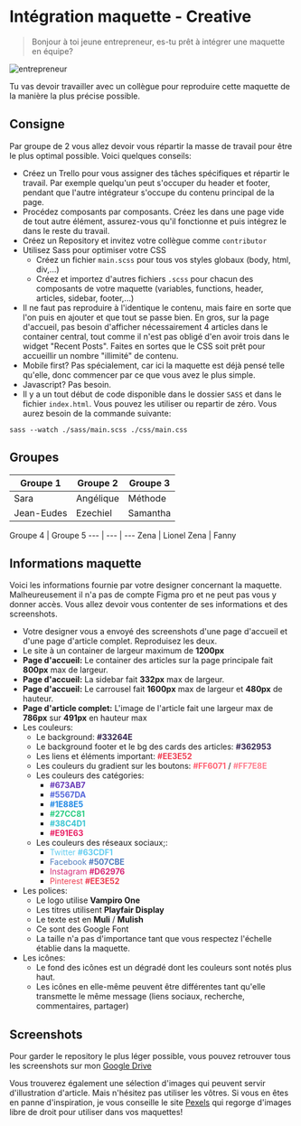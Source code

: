 # Intégration maquette - Creative

> Bonjour à toi jeune entrepreneur, es-tu prêt à intégrer une maquette en équipe?

![entrepreneur](../images/question-repondue.jpg)

Tu vas devoir travailler avec un collègue pour reproduire cette maquette de la manière la plus précise possible.

## Consigne

Par groupe de 2 vous allez devoir vous répartir la masse de travail pour être le plus optimal possible. Voici quelques conseils:

- Créez un Trello pour vous assigner des tâches spécifiques et répartir le travail. Par exemple quelqu'un peut s'occuper du header et footer, pendant que l'autre intégrateur s'occupe du contenu principal de la page.
- Procédez composants par composants. Créez les dans une page vide de tout autre élément, assurez-vous qu'il fonctionne et puis intégrez le dans le reste du travail.
- Créez un Repository et invitez votre collègue comme `contributor`
- Utilisez Sass pour optimiser votre CSS
  - Créez un fichier `main.scss` pour tous vos styles globaux (body, html, div,...)
  - Créez et importez d'autres fichiers `.scss` pour chacun des composants de votre maquette (variables, functions, header, articles, sidebar, footer,...)
- Il ne faut pas reproduire à l'identique le contenu, mais faire en sorte que l'on puis en ajouter et que tout se passe bien. En gros, sur la page d'accueil, pas besoin d'afficher nécessairement 4 articles dans le container central, tout comme il n'est pas obligé d'en avoir trois dans le widget "Recent Posts". Faites en sortes que le CSS soit prêt pour accueillir un nombre "illimité" de contenu.
- Mobile first? Pas spécialement, car ici la maquette est déjà pensé telle qu'elle, donc commencer par ce que vous avez le plus simple.
- Javascript? Pas besoin.
- Il y a un tout début de code disponible dans le dossier `SASS` et dans le fichier `index.html`. Vous pouvez les utiliser ou repartir de zéro. Vous aurez besoin de la commande suivante:

`sass --watch ./sass/main.scss ./css/main.css`

## Groupes

Groupe 1 | Groupe 2 | Groupe 3
--- | --- | ---
Sara | Angélique | Méthode
Jean-Eudes | Ezechiel | Samantha

Groupe 4 | Groupe 5
--- | --- | ---
Zena | Lionel
Zena | Fanny 

## Informations maquette

Voici les informations fournie par votre designer concernant la maquette. Malheureusement il n'a pas de compte Figma pro et ne peut pas vous y donner accès. Vous allez devoir vous contenter de ses informations et des screenshots.

- Votre designer vous a envoyé des screenshots d'une page d'accueil et d'une page d'article complet. Reproduisez les deux.
- Le site à un container de largeur maximum de **1200px**
- **Page d'accueil:** Le container des articles sur la page principale fait **800px** max de largeur.
- **Page d'accueil:** La sidebar fait **332px** max de largeur.
- **Page d'accueil:** Le carrousel fait **1600px** max de largeur et **480px** de hauteur.
- **Page d'article complet:** L'image de l'article fait une largeur max de **786px** sur **491px** en hauteur max
- Les couleurs:
  - Le background: <span style="color:#33264E">**#33264E**</span>
  - Le background footer et le bg des cards des articles: <span style="color:#362953">**#362953**</span>
  - Les liens et éléments important: <span style="color:#EE3E52">**#EE3E52**</span>
  - Les couleurs du gradient sur les boutons: <span style="color:#FF6071">**#FF6071**</span> / <span style="color:#FF7E8E">**#FF7E8E**</span>
  - Les couleurs des catégories:
    - <span style="color:#673AB7">**#673AB7**</span>
    - <span style="color:#5567DA">**#5567DA**</span>
    - <span style="color:#1E88E5">**#1E88E5**</span>
    - <span style="color:#27CC81">**#27CC81**</span>
    - <span style="color:#38C4D1">**#38C4D1**</span>
    - <span style="color:#E91E63">**#E91E63**</span>
  - Les couleurs des réseaux sociaux;:
    - <span style="color:#63CDF1">Twitter **#63CDF1** </span>
    - <span style="color:#507CBE">Facebook **#507CBE** </span>
    - <span style="color:#D62976">Instagram **#D62976** </span>
    - <span style="color:#EE3E52">Pinterest **#EE3E52** </span>
- Les polices:
  - Le logo utilise **Vampiro One**
  - Les titres utilisent **Playfair Display**
  - Le texte est en **Muli** / **Mulish**
  - Ce sont des Google Font
  - La taille n'a pas d'importance tant que vous respectez l'échelle établie dans la maquette.
- Les icônes:
  - Le fond des icônes est un dégradé dont les couleurs sont notés plus haut.
  - Les icônes en elle-même peuvent être différentes tant qu'elle transmette le même message (liens sociaux, recherche, commentaires, partager)

## Screenshots

Pour garder le repository le plus léger possible, vous pouvez retrouver tous les screenshots sur mon [Google Drive](https://drive.google.com/drive/folders/1x6AU9gIeHi-FXgQAhRd5iG6twRYGevPP?usp=sharing)

Vous trouverez également une sélection d'images qui peuvent servir d'illustration d'article. Mais n'hésitez pas utiliser les vôtres. Si vous en êtes en panne d'inspiration, je vous conseille le site [Pexels](https://www.pexels.com/fr-fr/) qui regorge d'images libre de droit pour utiliser dans vos maquettes!